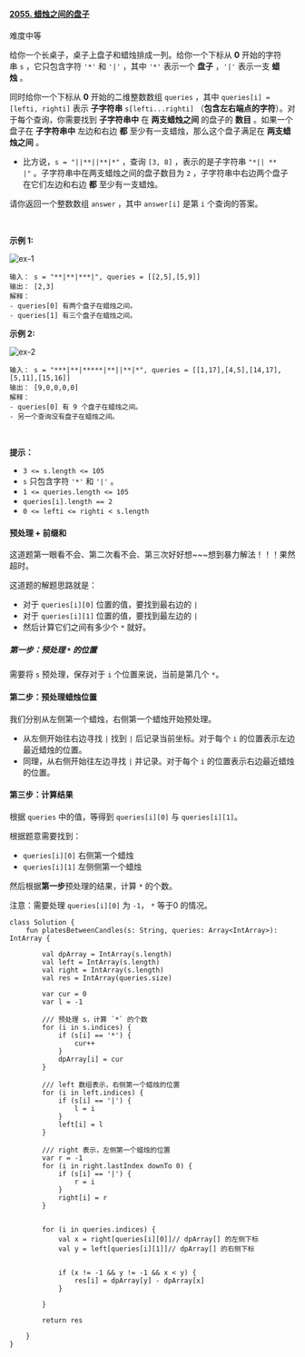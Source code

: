 #### [2055. 蜡烛之间的盘子](https://leetcode-cn.com/problems/plates-between-candles/)

难度中等

给你一个长桌子，桌子上盘子和蜡烛排成一列。给你一个下标从 **0** 开始的字符串 `s` ，它只包含字符 `'*'` 和 `'|'` ，其中 `'*'` 表示一个 **盘子** ，`'|'` 表示一支 **蜡烛** 。

同时给你一个下标从 **0** 开始的二维整数数组 `queries` ，其中 `queries[i] = [lefti, righti]` 表示 **子字符串** `s[lefti...righti]` （**包含左右端点的字符**）。对于每个查询，你需要找到 **子字符串中** 在 **两支蜡烛之间** 的盘子的 **数目** 。如果一个盘子在 **子字符串中** 左边和右边 **都** 至少有一支蜡烛，那么这个盘子满足在 **两支蜡烛之间** 。

-   比方说，`s = "||**||**|*"` ，查询 `[3, 8]` ，表示的是子字符串 `"*|| ** |"` 。子字符串中在两支蜡烛之间的盘子数目为 `2` ，子字符串中右边两个盘子在它们左边和右边 **都** 至少有一支蜡烛。

请你返回一个整数数组 `answer` ，其中 `answer[i]` 是第 `i` 个查询的答案。

 

**示例 1:**

![ex-1](https://p3-juejin.byteimg.com/tos-cn-i-k3u1fbpfcp/b0cfaed865114bc39df5fb58ac2b0cce~tplv-k3u1fbpfcp-zoom-1.image)

```
输入： s = "**|**|***|", queries = [[2,5],[5,9]]
输出： [2,3]
解释：
- queries[0] 有两个盘子在蜡烛之间。
- queries[1] 有三个盘子在蜡烛之间。
```

**示例 2:**

![ex-2](https://p3-juejin.byteimg.com/tos-cn-i-k3u1fbpfcp/c58147a88d324a05b5d57e7488033c5f~tplv-k3u1fbpfcp-zoom-1.image)

```
输入： s = "***|**|*****|**||**|*", queries = [[1,17],[4,5],[14,17],[5,11],[15,16]]
输出： [9,0,0,0,0]
解释：
- queries[0] 有 9 个盘子在蜡烛之间。
- 另一个查询没有盘子在蜡烛之间。
```

 

**提示：**

-   `3 <= s.length <= 105`
-   `s` 只包含字符 `'*'` 和 `'|'` 。
-   `1 <= queries.length <= 105`
-   `queries[i].length == 2`
-   `0 <= lefti <= righti < s.length`

#### 预处理 + 前缀和

这道题第一眼看不会、第二次看不会、第三次好好想~~~想到暴力解法！！！果然超时。

这道题的解题思路就是：
- 对于 `queries[i][0]` 位置的值，要找到最右边的 `|`
- 对于 `queries[i][1]` 位置的值，要找到最左边的 `|`
- 然后计算它们之间有多少个 `*` 就好。

##### 第一步：预处理 `*` 的位置
需要将 `s` 预处理，保存对于 `i` 个位置来说，当前是第几个 `*`。

#### 第二步：预处理蜡烛位置

我们分别从左侧第一个蜡烛，右侧第一个蜡烛开始预处理。
- 从左侧开始往右边寻找 `|` 找到 `|` 后记录当前坐标。对于每个 `i` 的位置表示左边最近蜡烛的位置。
- 同理，从右侧开始往左边寻找 `|` 并记录。对于每个 `i` 的位置表示右边最近蜡烛的位置。

#### 第三步：计算结果
根据 `queries` 中的值，等得到 `queries[i][0]` 与 `queries[i][1]`。

根据题意需要找到：
- `queries[i][0]` 右侧第一个蜡烛
- `queries[i][1]` 左侧侧第一个蜡烛

然后根据**第一步**预处理的结果，计算 `*` 的个数。

注意：需要处理 `queries[i][0]` 为 `-1`， `*` 等于0 的情况。


```
class Solution {
    fun platesBetweenCandles(s: String, queries: Array<IntArray>): IntArray {

        val dpArray = IntArray(s.length)
        val left = IntArray(s.length)
        val right = IntArray(s.length)
        val res = IntArray(queries.size)

        var cur = 0
        var l = -1
        
        /// 预处理 s，计算 `*` 的个数
        for (i in s.indices) {
            if (s[i] == '*') {
                cur++
            }
            dpArray[i] = cur
        }
        
        /// left 数组表示，右侧第一个蜡烛的位置
        for (i in left.indices) {
            if (s[i] == '|') {
                l = i
            }
            left[i] = l
        }
        
        /// right 表示，左侧第一个蜡烛的位置
        var r = -1
        for (i in right.lastIndex downTo 0) {
            if (s[i] == '|') {
                r = i
            }
            right[i] = r
        }


        for (i in queries.indices) {
            val x = right[queries[i][0]]// dpArray[] 的左侧下标
            val y = left[queries[i][1]]// dpArray[] 的右侧下标
            
            
            if (x != -1 && y != -1 && x < y) {
                res[i] = dpArray[y] - dpArray[x]
            }

        }

        return res

    }
}
```

